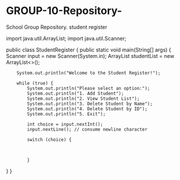 # GROUP-10-Repository-
School Group Repository.
student register

import java.util.ArrayList;
import java.util.Scanner;

public class StudentRegister {
    public static void main(String[] args) {
        Scanner input = new Scanner(System.in);
        ArrayList<Student> studentList = new ArrayList<>();

        System.out.println("Welcome to the Student Register!");

        while (true) {
            System.out.println("Please select an option:");
            System.out.println("1. Add Student");
            System.out.println("2. View Student List");
            System.out.println("3. Delete Student by Name");
            System.out.println("4. Delete Student by ID");
            System.out.println("5. Exit");

            int choice = input.nextInt();
            input.nextLine(); // consume newline character

            switch (choice) {
  
  
  
            }
    
  
  }
}  
